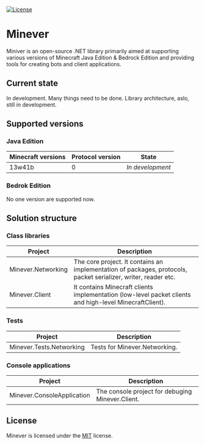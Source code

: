 [![License](https://img.shields.io/github/license/iiKuzmychov/Minever)](https://github.com/iiKuzmychov/Minever/blob/master/LICENSE.md)

# Minever

Miniver is an open-source .NET library primarily aimed at supporting various versions of Minecraft Java Edition & Bedrock Edition and providing tools for creating bots and client applications.

## Current state

In development. Many things need to be done. Library architecture, aslo, still in development.

## Supported versions
### Java Edition

| Minecraft versions | Protocol version | State            |
| ------------------ | ---------------- | ---------------- |
| 13w41b             | 0                | *In development* |

### Bedrok Edition

No one version are supported now.

## Solution structure

### Class libraries

| Project | Description |
| ------- | ----------- |
| Minever.Networking | The core project. It contains an implementation of packages, protocols, packet serializer, writer, reader etc. |
| Minever.Client | It contains Minecraft clients implementation (low-level packet clients and high-level MinecraftClient). |

### Tests

| Project | Description |
| ------- | ----------- |
| Minever.Tests.Networking | Tests for Minever.Networking. |

### Console applications

| Project | Description |
| ------- | ----------- |
| Minever.ConsoleApplication | The console project for debuging Minever.Client. |

## License

Minever is licensed under the [MIT](https://github.com/iiKuzmychov/Minever/blob/master/LICENSE.md) license.
